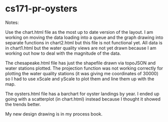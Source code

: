 # cs171-pr-oysters

Notes:

Use the chart.html file as the most up to date version of the layout. I am working on moving the data loading into a queue and the graph drawing into separate functions in chart2.html but this file is not functional yet. All data is in chart1.html but the water quality views are not yet drawn because I am working out how to deal with the magnitude of the data. 

The chesapeake.html file has just the shapefile drawn via topoJSON and water stations plotted. The projection function was not working correctly for plotting the water quality stations (it was giving me coordinates of 30000) so I had to use xScale and yScale to plot them and line them up with the map. 

The oysters.html file has a barchart for oyster landings by year. I ended up going with a scatterplot (in chart.html) instead because I thought it showed the trends better.

My new design drawing is in my process book.
